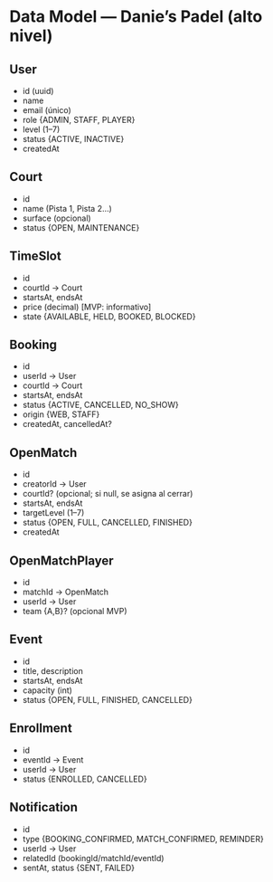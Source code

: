 # Data Model — Danie’s Padel (alto nivel)

## User
- id (uuid)
- name
- email (único)
- role {ADMIN, STAFF, PLAYER}
- level (1–7)
- status {ACTIVE, INACTIVE}
- createdAt

## Court
- id
- name (Pista 1, Pista 2…)
- surface (opcional)
- status {OPEN, MAINTENANCE}

## TimeSlot
- id
- courtId → Court
- startsAt, endsAt
- price (decimal) [MVP: informativo]
- state {AVAILABLE, HELD, BOOKED, BLOCKED}

## Booking
- id
- userId → User
- courtId → Court
- startsAt, endsAt
- status {ACTIVE, CANCELLED, NO_SHOW}
- origin {WEB, STAFF}
- createdAt, cancelledAt?

## OpenMatch
- id
- creatorId → User
- courtId? (opcional; si null, se asigna al cerrar) 
- startsAt, endsAt
- targetLevel (1–7)
- status {OPEN, FULL, CANCELLED, FINISHED}
- createdAt

## OpenMatchPlayer
- id
- matchId → OpenMatch
- userId → User
- team {A,B}? (opcional MVP)

## Event
- id
- title, description
- startsAt, endsAt
- capacity (int)
- status {OPEN, FULL, FINISHED, CANCELLED}

## Enrollment
- id
- eventId → Event
- userId → User
- status {ENROLLED, CANCELLED}

## Notification
- id
- type {BOOKING_CONFIRMED, MATCH_CONFIRMED, REMINDER}
- userId → User
- relatedId (bookingId/matchId/eventId)
- sentAt, status {SENT, FAILED}
